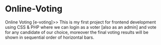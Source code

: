# Online-Voting
Online Voting [e-voting]>> This is my first project for frontend development using CSS &amp; PHP where we can login as a voter [also as an admin] and vote for any candidate of our choice, moreover the final voting results will be shown in sequential order of horizontal bars.
